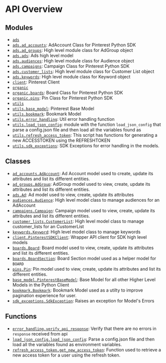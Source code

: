 <!-- markdownlint-disable -->

# API Overview

## Modules

- [`ads`](./ads.md#module-ads)
- [`ads.ad_accounts`](./ads.ad_accounts.md#module-adsad_accounts): AdAccount Class for Pinterest Python SDK
- [`ads.ad_groups`](./ads.ad_groups.md#module-adsad_groups): High level module class for AdGroup object
- [`ads.ads`](./ads.ads.md#module-adsads): Ads high level model
- [`ads.audiences`](./ads.audiences.md#module-adsaudiences): High level module class for Audience object
- [`ads.campaigns`](./ads.campaigns.md#module-adscampaigns): Campaign Class for Pinterest Python SDK
- [`ads.customer_lists`](./ads.customer_lists.md#module-adscustomer_lists): High level module class for Customer List object
- [`ads.keywords`](./ads.keywords.md#module-adskeywords): High level module class for Keyword object
- [`client`](./client.md#module-client): Pinterest Client
- [`organic`](./organic.md#module-organic)
- [`organic.boards`](./organic.boards.md#module-organicboards): Board Class for Pinterest Python SDK
- [`organic.pins`](./organic.pins.md#module-organicpins): Pin Class for Pinterest Python SDK
- [`utils`](./utils.md#module-utils)
- [`utils.base_model`](./utils.base_model.md#module-utilsbase_model): Pinterest Base Model
- [`utils.bookmark`](./utils.bookmark.md#module-utilsbookmark): Bookmark Model
- [`utils.error_handling`](./utils.error_handling.md#module-utilserror_handling): Util error handling function
- [`utils.load_json_config`](./utils.load_json_config.md#module-utilsload_json_config): module with the function `load_json_config` that parse a config.json file and then load all the variables found as
- [`utils.refresh_access_token`](./utils.refresh_access_token.md#module-utilsrefresh_access_token): This script has functions for generating a new ACCESSTOKEN using the REFRESHTOKEN
- [`utils.sdk_exceptions`](./utils.sdk_exceptions.md#module-utilssdk_exceptions): SDK Exceptions for error handling in the models.

## Classes

- [`ad_accounts.AdAccount`](./ads.ad_accounts.md#class-adaccount): Ad Account model used to create, update its attributes and list its different entities.
- [`ad_groups.AdGroup`](./ads.ad_groups.md#class-adgroup): AdGroup model used to view, create, update its attributes and list its different entities.
- [`ads.Ad`](./ads.ads.md#class-ad): Ad model used to view, create, update its attributes
- [`audiences.Audience`](./ads.audiences.md#class-audience): High level model class to manage audiences for an AdAccount
- [`campaigns.Campaign`](./ads.campaigns.md#class-campaign): Campaign model used to view, create, update its attributes and list its different entities.
- [`customer_lists.CustomerList`](./ads.customer_lists.md#class-customerlist): High level model class to manage customer_lists for an CustomerList
- [`keywords.Keyword`](./ads.keywords.md#class-keyword): High level model class to manage keywords
- [`client.PinterestSDKClient`](./client.md#class-pinterestsdkclient): Wrapper API client for SDK high level models
- [`boards.Board`](./organic.boards.md#class-board): Board model used to view, create, update its attributes and list its different entities.
- [`boards.BoardSection`](./organic.boards.md#class-boardsection): Board Section model used as a helper model for `BOARD`
- [`pins.Pin`](./organic.pins.md#class-pin): Pin model used to view, create, update its attributes and list its different entities.
- [`base_model.PinterestBaseModel`](./utils.base_model.md#class-pinterestbasemodel): Base Model for all other Higher Level Models in the Python Client
- [`bookmark.Bookmark`](./utils.bookmark.md#class-bookmark): Bookmark Model used as a utilty to improve pagination experience for user.
- [`sdk_exceptions.SdkException`](./utils.sdk_exceptions.md#class-sdkexception): Raises an exception for Model's Errors

## Functions

- [`error_handling.verify_api_response`](./utils.error_handling.md#function-verify_api_response): Verify that there are no errors in `response` received from api
- [`load_json_config.load_json_config`](./utils.load_json_config.md#function-load_json_config): Parse a config.json file and then load all the variables found as environment variables.
- [`refresh_access_token.get_new_access_token`](./utils.refresh_access_token.md#function-get_new_access_token): Function used to retrieve a new access token for a user using the refresh token.
